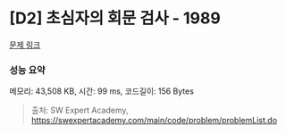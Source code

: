 # [D2] 초심자의 회문 검사 - 1989 

[문제 링크](https://swexpertacademy.com/main/code/problem/problemDetail.do?contestProbId=AV5PyTLqAf4DFAUq) 

### 성능 요약

메모리: 43,508 KB, 시간: 99 ms, 코드길이: 156 Bytes



> 출처: SW Expert Academy, https://swexpertacademy.com/main/code/problem/problemList.do
